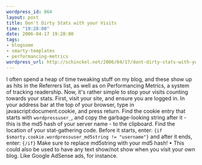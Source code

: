```yaml
--- 
wordpress_id: 864
layout: post
title: Don't Dirty Stats with your Visits
time: "19:28:00"
date: 2006-04-17 19:28:00
tags: 
- blogsome
- smarty-templates
- performancing-metrics
wordpress_url: http://schinckel.net/2006/04/17/dont-dirty-stats-with-your-visits/
---
```

I often spend a heap of time tweaking stuff on my blog, and these show up as hits in the Referrers list, as well as on Performancing Metrics, a system of tracking readership. Now, it's rather simple to stop your visits counting towards your stats. First, visit your site, and ensure you are logged in. In your address bar at the top of your browser, type in javascript:document.cookie, and press return. Find the cookie entry that starts with `wordpressuser_`, and copy the garbage-looking string after it - this is the md5 hash of your server name - to the clipboard. Find the location of your stat-gathering code. Before it starts, enter: `{if $smarty.cookie.wordpressuser_md5string != "username"}` and after it ends, enter: `{/if}` Make sure to replace md5string with your md5 hash! • This could also be used to have any text show/not show when you visit your own blog. Like Google AdSense ads, for instance. 
